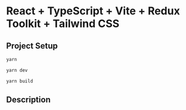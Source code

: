 # React + TypeScript + Vite + Redux Toolkit + Tailwind CSS

## Project Setup

```sh
yarn
```

```sh
yarn dev
```

```sh
yarn build
```

## Description
